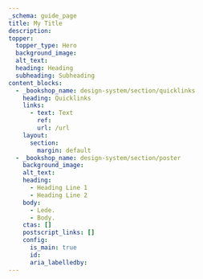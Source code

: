 ```yaml
---
_schema: guide_page
title: My Title
description:
topper:
  topper_type: Hero
  background_image:
  alt_text:
  heading: Heading
  subheading: Subheading
content_blocks:
  - _bookshop_name: design-system/section/quicklinks
    heading: Quicklinks
    links:
      - text: Text
        ref:
        url: /url
    layout:
      section:
        margin: default
  - _bookshop_name: design-system/section/poster
    background_image:
    alt_text:
    heading:
      - Heading Line 1
      - Heading Line 2
    body:
      - Lede.
      - Body.
    ctas: []
    postscript_links: []
    config:
      is_main: true
      id:
      aria_labelledby:
---
```

